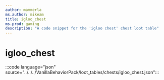 ```yaml
---
author: mammerla
ms.author: mikeam
title: igloo_chest
ms.prod: gaming
description: "A code snippet for the 'igloo chest' chest loot table"
---
```


# igloo_chest

:::code language="json" source="../../../VanillaBehaviorPack/loot_tables/chests/igloo_chest.json":::
